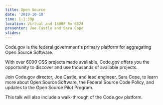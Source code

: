 ```yaml
---
title: Open Source
date: '2019-10-10'
time: 1-1:30p
location: Virtual and 1800F Rm 6324
presenter: Joe Castle and Sara Cope
slides:
---
```


Code.gov is the federal government's primary platform for aggregating Open Source Software.

With over 6000 OSS projects made available, Code.gov offers you the opportunity to discover and use thousands of available projects.

Join Code.gov director, Joe Castle, and lead engineer, Sara Cope, to learn more about Open Source Software, the Federal Source Code Policy, and updates to the Open Source Pilot Program.

This talk will also include a walk-through of the Code.gov platform.

